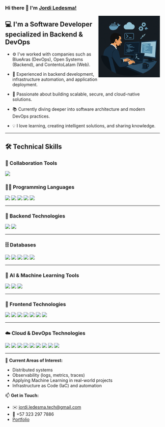 ### Hi there 👋 I'm [Jordi Ledesma!](https://github.com/GeordiCode/)

<img align="right" alt="DevOps Working Setup" height="200px" src="https://github.com/GeordiCode/GeordiCode/blob/main/fondo.png?raw=true" />

## 💻 I'm a Software Developer specialized in Backend & DevOps

- ⚙️ I've worked with companies such as BlueAras (DevOps), Open Systems (Backend), and ContentoLatam (Web).

- 🔧 Experienced in backend development, infrastructure automation, and application deployment.

- 🚀 Passionate about building scalable, secure, and cloud-native solutions.

- 📚 Currently diving deeper into software architecture and modern DevOps practices.

- 💡 I love learning, creating intelligent solutions, and sharing knowledge.

---

## 🛠️ Technical Skills

### 🤝 Collaboration Tools

<p>
  <img src="https://skillicons.dev/icons?i=git,github,discord" height="30"/>
</p>

### 👨‍💻 Programming Languages

<p>
  <img src="https://skillicons.dev/icons?i=go" height="30" />
  <img src="https://skillicons.dev/icons?i=python" height="30" />
  <img src="https://skillicons.dev/icons?i=typescript" height="30" />
  <img src="https://skillicons.dev/icons?i=java" height="30" />
  <img src="https://skillicons.dev/icons?i=javascript" height="30" />
</p>

---

### 🧩 Backend Technologies

<p>
  <img src="https://skillicons.dev/icons?i=fastapi,nodejs,spring" height="30" />
  <img src="https://img.shields.io/badge/Fiber-00ADD8?style=flat&logo=go&logoColor=white" height="25" />
</p>

---

### 🗄️ Databases

<p>
  <img src="https://skillicons.dev/icons?i=postgres" height="30" />
  <img src="https://skillicons.dev/icons?i=mysql" height="30" />
  <img src="https://skillicons.dev/icons?i=mongodb" height="30" />
  <img src="https://skillicons.dev/icons?i=firebase" height="30" />
  <img src="https://skillicons.dev/icons?i=redis" height="30" />
</p>

---

### 🧠 AI & Machine Learning Tools

<p>
  <img src="https://skillicons.dev/icons?i=tensorflow" height="30" />
  <img src="https://skillicons.dev/icons?i=pytorch" height="30" />
  <img src="https://skillicons.dev/icons?i=sklearn" height="30" />
</p>

---

### 🎨 Frontend Technologies

<p>
  <img src="https://skillicons.dev/icons?i=vue" height="30" />
  <img src="https://skillicons.dev/icons?i=react" height="30" />
  <img src="https://skillicons.dev/icons?i=angular" height="30" />
  <img src="https://skillicons.dev/icons?i=figma" height="30" />
  <img src="https://skillicons.dev/icons?i=html" height="30" />
  <img src="https://skillicons.dev/icons?i=css" height="30" />
  <img src="https://skillicons.dev/icons?i=vitest" height="30" />
</p>

---

### ☁️ Cloud & DevOps Technologies

<p>
  <img src="https://skillicons.dev/icons?i=aws" height="30" />
  <img src="https://skillicons.dev/icons?i=azure" height="30" />
  <img src="https://skillicons.dev/icons?i=gcp" height="30" />
  <img src="https://skillicons.dev/icons?i=nginx" height="30" />
  <img src="https://skillicons.dev/icons?i=githubactions" height="30" />
  <img src="https://skillicons.dev/icons?i=linux" height="30" />
  <img src="https://skillicons.dev/icons?i=docker" height="30" />
  <img src="https://skillicons.dev/icons?i=vercel" height="30" />
  <img src="https://skillicons.dev/icons?i=bash" height="30" />
</p>

---

📌 **Current Areas of Interest:**

- Distributed systems  
- Observability (logs, metrics, traces)  
- Applying Machine Learning in real-world projects  
- Infrastructure as Code (IaC) and automation  

📫 **Get in Touch:**

- ✉️ jordi.ledesma.tech@gmail.com  
- 📱 +57 323 297 7886  
- [Portfolio](https://github.com/GeordiCode?tab=repositories)
